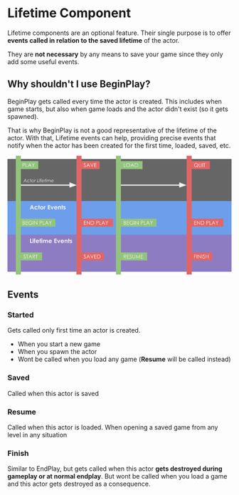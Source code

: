 # Lifetime Component

Lifetime components are an optional feature. Their single purpose is to offer **events called in relation to the saved lifetime** of the actor.

They are **not necessary** by any means to save your game since they only add some useful events.

## Why shouldn't I use BeginPlay?

BeginPlay gets called every time the actor is created. This includes when game starts, but also when game loads and the actor didn't exist (so it gets spawned).

That is why BeginPlay is not a good representative of the lifetime of the actor. With that, Lifetime events can help, providing precise events that notify when the actor has been created for the first time, loaded, saved, etc.

![Lifetime Events](./img/lifetime_events.png)

## Events

### Started
Gets called only first time an actor is created.

- When you start a new game
- When you spawn the actor
- Wont be called when you load any game (**Resume** will be called instead)

### Saved
Called when this actor is saved

### Resume
Called when this actor is loaded. When opening a saved game from any level in any situation

### Finish
Similar to EndPlay, but gets called when this actor **gets destroyed during gameplay or at normal endplay**. But wont be called when you load a game and this actor gets destroyed as a consequence.